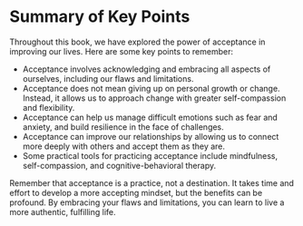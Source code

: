 # Summary of Key Points

Throughout this book, we have explored the power of acceptance in improving our lives. Here are some key points to remember:

* Acceptance involves acknowledging and embracing all aspects of ourselves, including our flaws and limitations.
* Acceptance does not mean giving up on personal growth or change. Instead, it allows us to approach change with greater self-compassion and flexibility.
* Acceptance can help us manage difficult emotions such as fear and anxiety, and build resilience in the face of challenges.
* Acceptance can improve our relationships by allowing us to connect more deeply with others and accept them as they are.
* Some practical tools for practicing acceptance include mindfulness, self-compassion, and cognitive-behavioral therapy.

Remember that acceptance is a practice, not a destination. It takes time and effort to develop a more accepting mindset, but the benefits can be profound. By embracing your flaws and limitations, you can learn to live a more authentic, fulfilling life.
